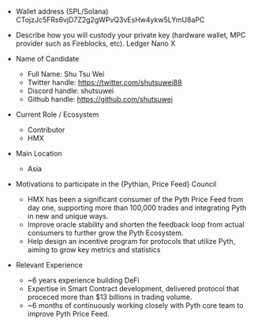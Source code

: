 - Wallet address (SPL/Solana)
CTojzJc5FRs6vjD7Z2g2gWPvQ3vEsHw4ykw5LYmU8aPC

- Describe how you will custody your private key (hardware wallet, MPC provider such as Fireblocks, etc).
Ledger Nano X

- Name of Candidate
  - Full Name: Shu Tsu Wei
  - Twitter handle: https://twitter.com/shutsuwei88
  - Discord handle: shutsuwei
  - Github handle: https://github.com/shutsuwei

- Current Role / Ecosystem
  - Contributor
  - HMX

- Main Location
  - Asia

- Motivations to participate in the {Pythian, Price Feed} Council
  - HMX has been a significant consumer of the Pyth Price Feed from day one, supporting more than 100,000 trades and integrating Pyth in new and unique ways.
  - Improve oracle stability and shorten the feedback loop from actual consumers to further grow the Pyth Ecosystem.
  - Help design an incentive program for protocols that utilize Pyth, aiming to grow key metrics and statistics

- Relevant Experience
  - ~6 years experience building DeFi
  - Expertise in Smart Contract development, delivered protocol that proceced more than $13 billions in trading volume.
  - ~6 months of continuously working closely with Pyth core team to improve Pyth Price Feed.
